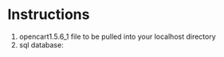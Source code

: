 Instructions
=============

1) opencart1.5.6_1 file to be pulled into your localhost directory
2) sql database: 
